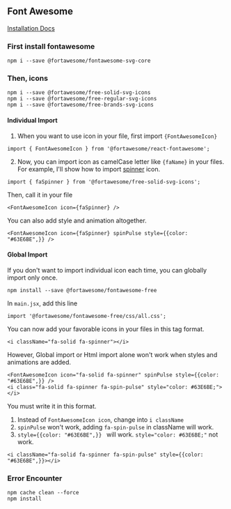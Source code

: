 ## Font Awesome
[Installation Docs](https://docs.fontawesome.com/web/use-with/react/)
### First install fontawesome
```
npm i --save @fortawesome/fontawesome-svg-core
```

### Then, icons
```
npm i --save @fortawesome/free-solid-svg-icons
npm i --save @fortawesome/free-regular-svg-icons
npm i --save @fortawesome/free-brands-svg-icons
```
#### Individual Import
1. When you want to use icon in your file, first import `{FontAwesomeIcon}`
```
import { FontAwesomeIcon } from '@fortawesome/react-fontawesome';
```
2. Now, you can import icon as camelCase letter like `{faName}` in your files.  
For example, I'll show how to import [spinner](https://fontawesome.com/icons/spinner?f=classic&s=solid) icon.
```
import { faSpinner } from '@fortawesome/free-solid-svg-icons';
```
Then, call it in your file
```
<FontAwesomeIcon icon={faSpinner} />
```
You can also add style and animation altogether.
```
<FontAwesomeIcon icon={faSpinner} spinPulse style={{color: "#63E6BE",}} />
```

#### Global Import
If you don't want to import individual icon each time, you can globally import only once.
```
npm install --save @fortawesome/fontawesome-free
```
In `main.jsx`, add this line
```
import '@fortawesome/fontawesome-free/css/all.css';
```
You can now add your favorable icons in your files in this tag format.
```
<i className="fa-solid fa-spinner"></i>
```
However, Global import or Html import alone won't work when styles and animations are added.
```
<FontAwesomeIcon icon="fa-solid fa-spinner" spinPulse style={{color: "#63E6BE",}} />
<i class="fa-solid fa-spinner fa-spin-pulse" style="color: #63E6BE;"></i>
```
You must write it in this format.
1. Instead of `FontAwesomeIcon icon`, change into `i className`
2. `spinPulse` won't work, adding `fa-spin-pulse` in className will work.
3. `style={{color: "#63E6BE",}} ` will work. `style="color: #63E6BE;"` not work.
```
<i className="fa-solid fa-spinner fa-spin-pulse" style={{color: "#63E6BE",}}></i>
```
### Error Encounter
```
npm cache clean --force
npm install
```
